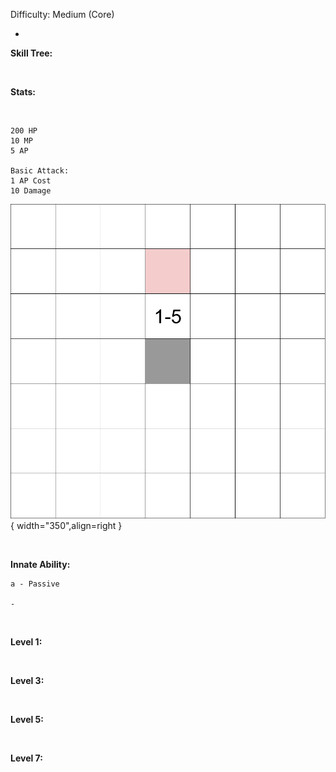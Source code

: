 
Difficulty: Medium (Core)

- 

**Skill Tree:**

<br>

**Stats:**

<br>

<div class="grid" markdown>

```
200 HP
10 MP
5 AP

Basic Attack:
1 AP Cost
10 Damage
```

![Single5.png](/rangeImages/Single5.png){ width="350",align=right }
</div>

<br>

**Innate Ability:**

```
a - Passive

-
```

<br>

**Level 1:**

<br>

**Level 3:**

<br>

**Level 5:**

<br>

**Level 7:**

<br>
